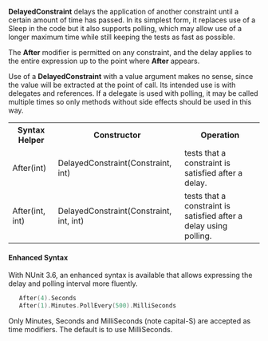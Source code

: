 **DelayedConstraint** delays the application of another constraint until a certain
amount of time has passed. In its simplest form, it replaces use of a Sleep
in the code but it also supports polling, which may allow use of a longer
maximum time while still keeping the tests as fast as possible.

The **After** modifier is permitted on any constraint, and the delay applies to
the entire expression up to the point where **After** appears.

Use of a **DelayedConstraint** with a value argument makes no sense, since
the value will be extracted at the point of call. Its intended use is with
delegates and references. If a delegate is used with polling, it may be called
multiple times so only methods without side effects should be used in this way.

<table class="constraints">
<tr><th>Syntax Helper</th><th>Constructor</th><th>Operation</th></tr>
<tr><td>After(int)</td><td>DelayedConstraint(Constraint, int)</td></td><td>tests that a constraint is satisfied after a delay.</tr>
<tr><td>After(int, int)</td><td>DelayedConstraint(Constraint, int, int)</td></td><td>tests that a constraint is satisfied after a delay using polling.</tr>
</table>

#### Enhanced Syntax

With NUnit 3.6, an enhanced syntax is available that allows expressing the delay and polling interval more fluently.

```C
   After(4).Seconds
   After(1).Minutes.PollEvery(500).MilliSeconds
```

Only Minutes, Seconds and MilliSeconds (note capital-S) are accepted as time modifiers. The default is to use MilliSeconds.


